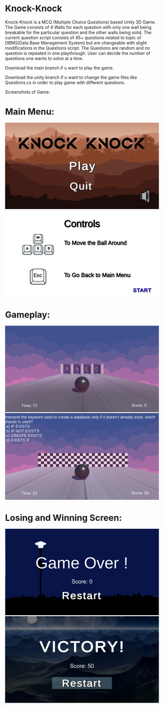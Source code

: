 # Knock-Knock
Knock-Knock is a MCQ (Multiple Choice Questions) based Unity 3D Game.
The Game consists of 4 Walls for each question with only one wall being breakable for the particular
question and the other walls being solid. The current question script consists of 45+ questions related to
topic of DBMS(Data Base Management System) but are changeable with slight modifications in the Questions script.
The Questions are random and no question is repeated in one playthrough. User can decide the number of questions
one wants to solve at a time.


Download the main branch if u want to play the game.

Download the unity branch if u want to change the game files like Questions.cs in order to play game with different questions.


Screenshots of Game:

# Main Menu:
![](https://github.com/ShaSha-Codes/Knock-Knock/blob/main/Screenshots/Screenshot%20(66).png)
![](https://github.com/ShaSha-Codes/Knock-Knock/blob/main/Screenshots/Screenshot%20(68).png)


# Gameplay:
![](https://github.com/ShaSha-Codes/Knock-Knock/blob/main/Screenshots/Screenshot%20(69).png)
![](https://github.com/ShaSha-Codes/Knock-Knock/blob/main/Screenshots/Screenshot%20(71).png)

# Losing and Winning Screen:
![](https://github.com/ShaSha-Codes/Knock-Knock/blob/main/Screenshots/Screenshot%20(70).png)
![](https://github.com/ShaSha-Codes/Knock-Knock/blob/main/Screenshots/Screenshot%20(72).png)

